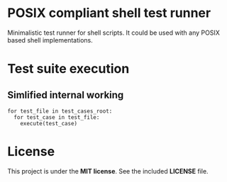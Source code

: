 # POSIX compliant shell test runner

Minimalistic test runner for shell scripts. It could be used with any POSIX
based shell implementations.

# Test suite execution

## Simlified internal working

```
for test_file in test_cases_root:
  for test_case in test_file:
    execute(test_case)
```

# License

This project is under the __MIT license__. See the included __LICENSE__ file.

